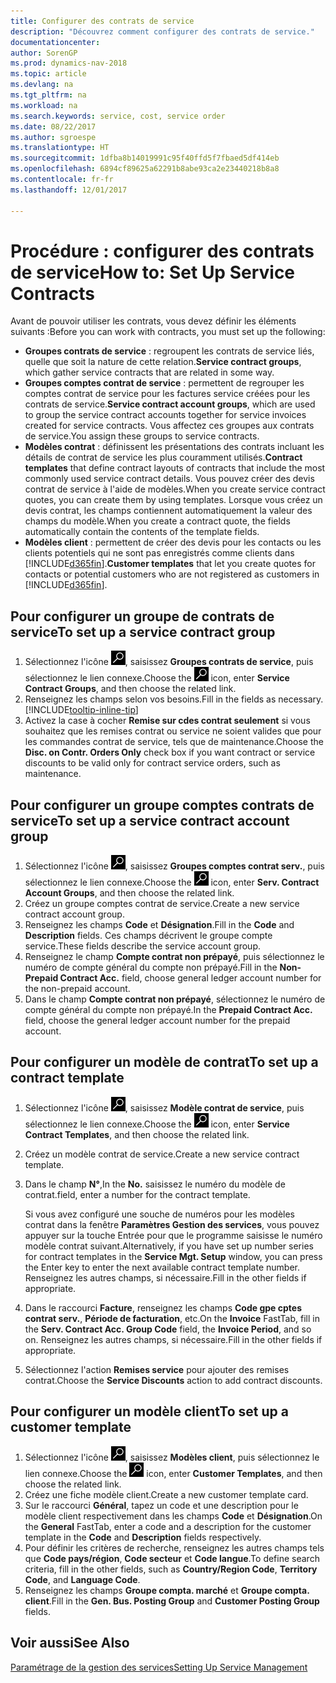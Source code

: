 ```yaml
---
title: Configurer des contrats de service
description: "Découvrez comment configurer des contrats de service."
documentationcenter: 
author: SorenGP
ms.prod: dynamics-nav-2018
ms.topic: article
ms.devlang: na
ms.tgt_pltfrm: na
ms.workload: na
ms.search.keywords: service, cost, service order
ms.date: 08/22/2017
ms.author: sgroespe
ms.translationtype: HT
ms.sourcegitcommit: 1dfba8b14019991c95f40ffd5f7fbaed5df414eb
ms.openlocfilehash: 6894cf89625a62291b8abe93ca2e23440218b8a8
ms.contentlocale: fr-fr
ms.lasthandoff: 12/01/2017

---
```


# <a name="how-to-set-up-service-contracts"></a><span data-ttu-id="abb2b-103">Procédure : configurer des contrats de service</span><span class="sxs-lookup"><span data-stu-id="abb2b-103">How to: Set Up Service Contracts</span></span>
<span data-ttu-id="abb2b-104">Avant de pouvoir utiliser les contrats, vous devez définir les éléments suivants :</span><span class="sxs-lookup"><span data-stu-id="abb2b-104">Before you can work with contracts, you must set up the following:</span></span> 

* <span data-ttu-id="abb2b-105">**Groupes contrats de service** : regroupent les contrats de service liés, quelle que soit la nature de cette relation.</span><span class="sxs-lookup"><span data-stu-id="abb2b-105">**Service contract groups**, which gather service contracts that are related in some way.</span></span>
* <span data-ttu-id="abb2b-106">**Groupes comptes contrat de service** : permettent de regrouper les comptes contrat de service pour les factures service créées pour les contrats de service.</span><span class="sxs-lookup"><span data-stu-id="abb2b-106">**Service contract account groups**, which are used to group the service contract accounts together for service invoices created for service contracts.</span></span> <span data-ttu-id="abb2b-107">Vous affectez ces groupes aux contrats de service.</span><span class="sxs-lookup"><span data-stu-id="abb2b-107">You assign these groups to service contracts.</span></span>  
* <span data-ttu-id="abb2b-108">**Modèles contrat** : définissent les présentations des contrats incluant les détails de contrat de service les plus couramment utilisés.</span><span class="sxs-lookup"><span data-stu-id="abb2b-108">**Contract templates** that define contract layouts of contracts that include the most commonly used service contract details.</span></span> <span data-ttu-id="abb2b-109">Vous pouvez créer des devis contrat de service à l'aide de modèles.</span><span class="sxs-lookup"><span data-stu-id="abb2b-109">When you create service contract quotes, you can create them by using templates.</span></span> <span data-ttu-id="abb2b-110">Lorsque vous créez un devis contrat, les champs contiennent automatiquement la valeur des champs du modèle.</span><span class="sxs-lookup"><span data-stu-id="abb2b-110">When you create a contract quote, the fields automatically contain the contents of the template fields.</span></span>
* <span data-ttu-id="abb2b-111">**Modèles client** : permettent de créer des devis pour les contacts ou les clients potentiels qui ne sont pas enregistrés comme clients dans [!INCLUDE[d365fin](includes/d365fin_md.md)].</span><span class="sxs-lookup"><span data-stu-id="abb2b-111">**Customer templates** that let you create quotes for contacts or potential customers who are not registered as customers in [!INCLUDE[d365fin](includes/d365fin_md.md)].</span></span>  

## <a name="to-set-up-a-service-contract-group"></a><span data-ttu-id="abb2b-112">Pour configurer un groupe de contrats de service</span><span class="sxs-lookup"><span data-stu-id="abb2b-112">To set up a service contract group</span></span>  
1. <span data-ttu-id="abb2b-113">Sélectionnez l'icône ![Page ou état pour la recherche](media/ui-search/search_small.png "Page ou état pour la recherche"), saisissez **Groupes contrats de service**, puis sélectionnez le lien connexe.</span><span class="sxs-lookup"><span data-stu-id="abb2b-113">Choose the ![Search for Page or Report](media/ui-search/search_small.png "Search for Page or Report icon") icon, enter **Service Contract Groups**, and then choose the related link.</span></span>  
2. <span data-ttu-id="abb2b-114">Renseignez les champs selon vos besoins.</span><span class="sxs-lookup"><span data-stu-id="abb2b-114">Fill in the fields as necessary.</span></span> [!INCLUDE[tooltip-inline-tip](includes/tooltip-inline-tip_md.md)]
3. <span data-ttu-id="abb2b-115">Activez la case à cocher **Remise sur cdes contrat seulement** si vous souhaitez que les remises contrat ou service ne soient valides que pour les commandes contrat de service, tels que de maintenance.</span><span class="sxs-lookup"><span data-stu-id="abb2b-115">Choose the **Disc. on Contr. Orders Only** check box if you want contract or service discounts to be valid only for contract service orders, such as maintenance.</span></span>  

## <a name="to-set-up-a-service-contract-account-group"></a><span data-ttu-id="abb2b-116">Pour configurer un groupe comptes contrats de service</span><span class="sxs-lookup"><span data-stu-id="abb2b-116">To set up a service contract account group</span></span>  
1. <span data-ttu-id="abb2b-117">Sélectionnez l'icône ![Page ou état pour la recherche](media/ui-search/search_small.png "Page ou état pour la recherche"), saisissez **Groupes comptes contrat serv.**, puis sélectionnez le lien connexe.</span><span class="sxs-lookup"><span data-stu-id="abb2b-117">Choose the ![Search for Page or Report](media/ui-search/search_small.png "Search for Page or Report icon") icon, enter **Serv. Contract Account Groups**, and then choose the related link.</span></span>  
2. <span data-ttu-id="abb2b-118">Créez un groupe comptes contrat de service.</span><span class="sxs-lookup"><span data-stu-id="abb2b-118">Create a new service contract account group.</span></span>   
3. <span data-ttu-id="abb2b-119">Renseignez les champs **Code** et **Désignation**.</span><span class="sxs-lookup"><span data-stu-id="abb2b-119">Fill in the **Code** and **Description** fields.</span></span> <span data-ttu-id="abb2b-120">Ces champs décrivent le groupe compte service.</span><span class="sxs-lookup"><span data-stu-id="abb2b-120">These fields describe the service account group.</span></span>  
4. <span data-ttu-id="abb2b-121">Renseignez le champ **Compte contrat non prépayé**, puis sélectionnez le numéro de compte général du compte non prépayé.</span><span class="sxs-lookup"><span data-stu-id="abb2b-121">Fill in the **Non-Prepaid Contract Acc.** field, choose general ledger account number for the non-prepaid account.</span></span>  
5. <span data-ttu-id="abb2b-122">Dans le champ **Compte contrat non prépayé**, sélectionnez le numéro de compte général du compte non prépayé.</span><span class="sxs-lookup"><span data-stu-id="abb2b-122">In the **Prepaid Contract Acc.** field, choose the general ledger account number for the prepaid account.</span></span>  

## <a name="to-set-up-a-contract-template"></a><span data-ttu-id="abb2b-123">Pour configurer un modèle de contrat</span><span class="sxs-lookup"><span data-stu-id="abb2b-123">To set up a contract template</span></span>  
1. <span data-ttu-id="abb2b-124">Sélectionnez l'icône ![Page ou état pour la recherche](media/ui-search/search_small.png "Page ou état pour la recherche"), saisissez **Modèle contrat de service**, puis sélectionnez le lien connexe.</span><span class="sxs-lookup"><span data-stu-id="abb2b-124">Choose the ![Search for Page or Report](media/ui-search/search_small.png "Search for Page or Report icon") icon, enter **Service Contract Templates**, and then choose the related link.</span></span>  
2. <span data-ttu-id="abb2b-125">Créez un modèle contrat de service.</span><span class="sxs-lookup"><span data-stu-id="abb2b-125">Create a new service contract template.</span></span>  
3. <span data-ttu-id="abb2b-126">Dans le champ **N°**,</span><span class="sxs-lookup"><span data-stu-id="abb2b-126">In the **No.**</span></span> <span data-ttu-id="abb2b-127">saisissez le numéro du modèle de contrat.</span><span class="sxs-lookup"><span data-stu-id="abb2b-127">field, enter a number for the contract template.</span></span>  
  
     <span data-ttu-id="abb2b-128">Si vous avez configuré une souche de numéros pour les modèles contrat dans la fenêtre **Paramètres Gestion des services**, vous pouvez appuyer sur la touche Entrée pour que le programme saisisse le numéro modèle contrat suivant.</span><span class="sxs-lookup"><span data-stu-id="abb2b-128">Alternatively, if you have set up number series for contract templates in the **Service Mgt. Setup** window, you can press the Enter key to enter the next available contract template number.</span></span> <span data-ttu-id="abb2b-129">Renseignez les autres champs, si nécessaire.</span><span class="sxs-lookup"><span data-stu-id="abb2b-129">Fill in the other fields if appropriate.</span></span>  
  
4. <span data-ttu-id="abb2b-130">Dans le raccourci **Facture**, renseignez les champs **Code gpe cptes contrat serv.**, **Période de facturation**, etc.</span><span class="sxs-lookup"><span data-stu-id="abb2b-130">On the **Invoice** FastTab, fill in the **Serv. Contract Acc. Group Code** field, the **Invoice Period**, and so on.</span></span> <span data-ttu-id="abb2b-131">Renseignez les autres champs, si nécessaire.</span><span class="sxs-lookup"><span data-stu-id="abb2b-131">Fill in the other fields if appropriate.</span></span>  
5. <span data-ttu-id="abb2b-132">Sélectionnez l'action **Remises service** pour ajouter des remises contrat.</span><span class="sxs-lookup"><span data-stu-id="abb2b-132">Choose the **Service Discounts** action to add contract discounts.</span></span>  

## <a name="to-set-up-a-customer-template"></a><span data-ttu-id="abb2b-133">Pour configurer un modèle client</span><span class="sxs-lookup"><span data-stu-id="abb2b-133">To set up a customer template</span></span>  
1. <span data-ttu-id="abb2b-134">Sélectionnez l'icône ![Page ou état pour la recherche](media/ui-search/search_small.png "Page ou état pour la recherche"), saisissez **Modèles client**, puis sélectionnez le lien connexe.</span><span class="sxs-lookup"><span data-stu-id="abb2b-134">Choose the ![Search for Page or Report](media/ui-search/search_small.png "Search for Page or Report icon") icon, enter **Customer Templates**, and then choose the related link.</span></span>  
2. <span data-ttu-id="abb2b-135">Créez une fiche modèle client.</span><span class="sxs-lookup"><span data-stu-id="abb2b-135">Create a new customer template card.</span></span>  
3. <span data-ttu-id="abb2b-136">Sur le raccourci **Général**, tapez un code et une description pour le modèle client respectivement dans les champs **Code** et **Désignation**.</span><span class="sxs-lookup"><span data-stu-id="abb2b-136">On the **General** FastTab, enter a code and a description for the customer template in the **Code** and **Description** fields respectively.</span></span> 
4. <span data-ttu-id="abb2b-137">Pour définir les critères de recherche, renseignez les autres champs tels que **Code pays/région**, **Code secteur** et **Code langue**.</span><span class="sxs-lookup"><span data-stu-id="abb2b-137">To define search criteria, fill in the other fields, such as **Country/Region Code**, **Territory Code**, and **Language Code**.</span></span>  
5. <span data-ttu-id="abb2b-138">Renseignez les champs **Groupe compta. marché** et **Groupe compta. client**.</span><span class="sxs-lookup"><span data-stu-id="abb2b-138">Fill in the **Gen. Bus. Posting Group** and **Customer Posting Group** fields.</span></span>  

## <a name="see-also"></a><span data-ttu-id="abb2b-139">Voir aussi</span><span class="sxs-lookup"><span data-stu-id="abb2b-139">See Also</span></span>
[<span data-ttu-id="abb2b-140">Paramétrage de la gestion des services</span><span class="sxs-lookup"><span data-stu-id="abb2b-140">Setting Up Service Management</span></span>](service-setup-service.md)
